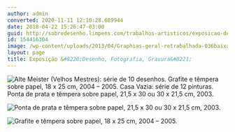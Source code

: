 ```yaml
---
author: admin
converted: 2020-11-11 12:10:28.689944
date: 2018-04-22 15:26:47-03:00
guid: http://sobredesenho.limpens.com/trabalhos-artisticos/exposicao-desenho-fotografia-gravura/
id: 154416304
image: /wp-content/uploads/2013/04/Graphias-geral-retrabalhada-036baixa.jpg
layout: page
title: Exposição &#8220;Desenho, Fotografia, Gravura&#8221;
---
```


![](/wp-content/uploads/2013/04/Graphias-geral-retrabalhada-036baixa.jpg "Alte Meister (Velhos Mestres): série de 10 desenhos. Grafite e têmpera sobre papel, 18 x 25 cm, 2004 – 2005. Casa Vazia: série de 12 pinturas. Ponta de prata e têmpera sobre papel, 21,5 x 30 ou 30 x 21,5 cm, 2003.  ")

![](/wp-content/uploads/2013/04/Graphias-casa-Vazia-retrabalhada-020baixa.jpg "Ponta de prata e têmpera sobre papel, 21,5 x 30 ou 30 x 21,5 cm, 2003. ")

![](/wp-content/uploads/2013/04/graphias-alte-meister-retrabalhada-017baixa.jpg "Grafite e têmpera sobre papel, 18 x 25 cm, 2004 – 2005. ")

